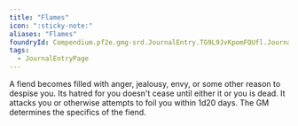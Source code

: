 ```yaml
---
title: "Flames"
icon: ":sticky-note:"
aliases: "Flames"
foundryId: Compendium.pf2e.gmg-srd.JournalEntry.TG9L9JvKpomFQUfl.JournalEntryPage.yvs0zz99hz2tWCZH
tags:
  - JournalEntryPage
---
```

A fiend becomes filled with anger, jealousy, envy, or some other reason to despise you. Its hatred for you doesn't cease until either it or you is dead. It attacks you or otherwise attempts to foil you within 1d20 days. The GM determines the specifics of the fiend.